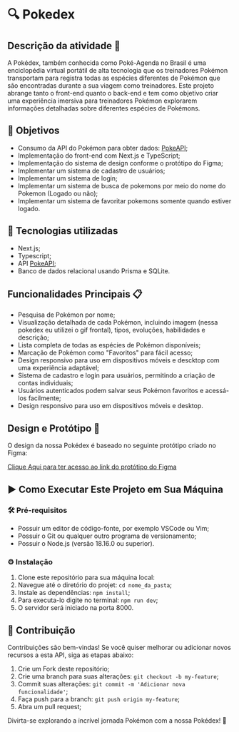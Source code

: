# 🔍 Pokedex

## Descrição da atividade 📝

A Pokédex, também conhecida como Poké-Agenda no Brasil é uma enciclopédia virtual portátil de alta tecnologia que os treinadores Pokémon transportam para registra todas as espécies diferentes de Pokémon que são encontradas durante a sua viagem como treinadores. Este projeto abrange tanto o front-end quanto o back-end e tem como objetivo criar uma experiência imersiva para treinadores Pokémon explorarem informações detalhadas sobre diferentes espécies de Pokémons.

## 🎯 Objetivos

- Consumo da API do Pokémon para obter dados: [PokeAPI](https://pokeapi.co/);
- Implementação do front-end com Next.js e TypeScript;
- Implementação do sistema de design conforme o protótipo do Figma;
- Implementar um sistema de cadastro de usuários;
- Implementar um sistema de login;
- Implementar um sistema de busca de pokemons por meio do nome do Pokemon (Logado ou não);
- Implementar um sistema de favoritar pokemons somente quando estiver logado.

## 🚀 Tecnologias utilizadas

- Next.js;
- Typescript;
- API [PokeAPI](https://pokeapi.co/);
- Banco de dados relacional usando Prisma e SQLite.

## Funcionalidades Principais 📋

- Pesquisa de Pokémon por nome;
- Visualização detalhada de cada Pokémon, incluindo imagem (nessa pokedex eu utilizei o gif frontal), tipos, evoluções, habilidades e descrição;
- Lista completa de todas as espécies de Pokémon disponíveis;
- Marcação de Pokémon como "Favoritos" para fácil acesso;
- Design responsivo para uso em dispositivos móveis e descktop com uma experiência adaptável;
- Sistema de cadastro e login para usuários, permitindo a criação de contas individuais;
- Usuários autenticados podem salvar seus Pokémon favoritos e acessá-los facilmente;
- Design responsivo para uso em dispositivos móveis e desktop.

## Design e Protótipo 🎨

O design da nossa Pokédex é baseado no seguinte protótipo criado no Figma:

[Clique Aqui para ter acesso ao link do protótipo do Figma](https://www.figma.com/file/jmmI97q80rCap7j7gGaAkz/Pokedex?type=design&node-id=0-1&t=kvsB1391Kd9bke8O-0)

## ▶️ Como Executar Este Projeto em Sua Máquina

### 🛠️ Pré-requisitos

- Possuir um editor de código-fonte, por exemplo VSCode ou Vim;
- Possuir o Git ou qualquer outro programa de versionamento;
- Possuir o Node.js (versão 18.16.0 ou superior).

### ⚙️ Instalação

1. Clone este repositório para sua máquina local:
2. Navegue até o diretório do projet: `cd nome_da_pasta`;
3. Instale as dependências: `npm install`;
4. Para executa-lo digite no terminal: `npm run dev`;
5. O servidor será iniciado na porta 8000.

## 🤝 Contribuição

Contribuições são bem-vindas! Se você quiser melhorar ou adicionar novos recursos a esta API, siga as etapas abaixo:

1. Crie um Fork deste repositório;
2. Crie uma branch para suas alterações: `git checkout -b my-feature`;
3. Commit suas alterações: `git commit -m 'Adicionar nova funcionalidade'`;
4. Faça push para a branch: `git push origin my-feature`;
5. Abra um pull request;

Divirta-se explorando a incrível jornada Pokémon com a nossa Pokédex! 🌟
